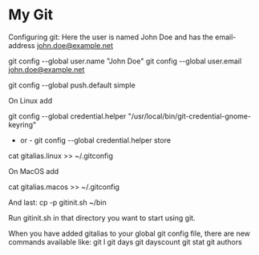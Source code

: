 # My Git

Configuring git:
Here the user is named John Doe and has the email-address john.doe@example.net

git config --global user.name "John Doe"
git config --global user.email john.doe@example.net

git config --global push.default simple

On Linux add

git config --global credential.helper "/usr/local/bin/git-credential-gnome-keyring"
- or -
git config --global credential.helper store

cat gitalias.linux >> ~/.gitconfig

On MacOS add

cat gitalias.macos >> ~/.gitconfig


And last:
cp -p gitinit.sh ~/bin


Run gitinit.sh in that directory you want to start using git.

When you have added gitalias to your global git config file, there are new
commands available like:
git l
git days
git dayscount
git stat
git authors
